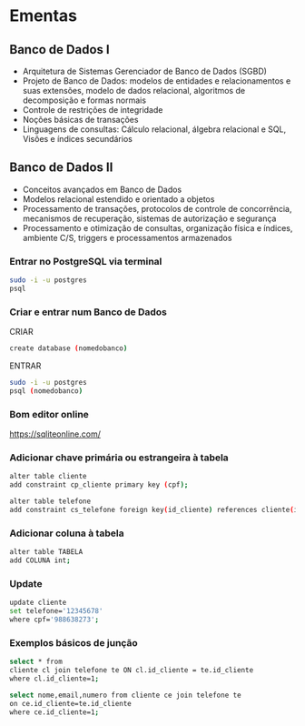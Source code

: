 # Ementas

## Banco de Dados I
- Arquitetura de Sistemas Gerenciador de Banco de Dados (SGBD)
- Projeto de Banco de Dados: modelos de entidades e relacionamentos e suas extensões, modelo de dados relacional, algoritmos de decomposição e formas normais
- Controle de restrições de integridade
- Noções básicas de transações
- Linguagens de consultas: Cálculo relacional, álgebra relacional e SQL, Visões e índices secundários

## Banco de Dados II
- Conceitos avançados em Banco de Dados
- Modelos relacional estendido e orientado a objetos
- Processamento de transações, protocolos de controle de concorrência, mecanismos de recuperação, sistemas de autorização e segurança
- Processamento e otimização de consultas, organização física e índices, ambiente C/S, triggers e processamentos armazenados


### Entrar no PostgreSQL via terminal 
```bash
sudo -i -u postgres
psql
```

### Criar e entrar num Banco de Dados
CRIAR
```bash
create database (nomedobanco)
```
ENTRAR
```bash
sudo -i -u postgres
psql (nomedobanco)
```

### Bom editor online
https://sqliteonline.com/

### Adicionar chave primária ou estrangeira à tabela
```bash
alter table cliente
add constraint cp_cliente primary key (cpf);

alter table telefone
add constraint cs_telefone foreign key(id_cliente) references cliente(id_cliente);
```

### Adicionar coluna à tabela
```bash
alter table TABELA
add COLUNA int;
```

### Update
```bash
update cliente
set telefone='12345678'
where cpf='988638273';
```
### Exemplos básicos de junção
```bash
select * from 
cliente cl join telefone te ON cl.id_cliente = te.id_cliente
where cl.id_cliente=1;
```
```bash
select nome,email,numero from cliente ce join telefone te
on ce.id_cliente=te.id_cliente
where ce.id_cliente=1;
```
